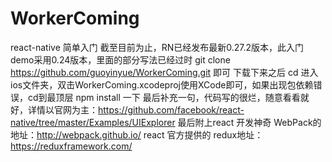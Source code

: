 # WorkerComing
react-native 简单入门
截至目前为止，RN已经发布最新0.27.2版本，此入门demo采用0.24版本，里面的部分写法已经过时
git clone https://github.com/guoyinyue/WorkerComing.git 即可
下载下来之后  cd 进入ios文件夹，双击WorkerComing.xcodeproj使用XCode即可，如果出现包依赖错误，cd到最顶层 npm install 一下
最后补充一句，代码写的很烂，随意看看就好，详情以官网为主：https://github.com/facebook/react-native/tree/master/Examples/UIExplorer
最后附上react 开发神奇  WebPack的地址：http://webpack.github.io/
react 官方提供的 redux地址：https://reduxframework.com/

